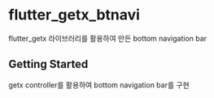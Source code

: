 # flutter_getx_btnavi

flutter_getx 라이브러리를 활용하여 만든 bottom navigation bar

## Getting Started

getx controller를 활용하여 bottom navigation bar를 구현
